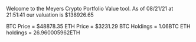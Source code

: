 Welcome to the Meyers Crypto Portfolio Value tool. 
As of 08/21/21 at 21:51:41 our valuation is $138926.65 

BTC Price = $48878.35
 ETH Price = $3231.29
BTC Holdings = 1.06BTC
 ETH holdings = 26.960005962ETH 

